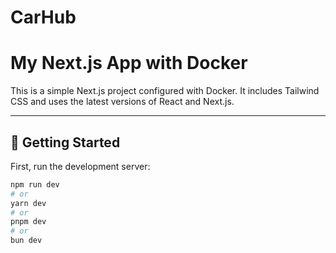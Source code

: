 # CarHub
# My Next.js App with Docker

This is a simple Next.js project configured with Docker. It includes Tailwind CSS and uses the latest versions of React and Next.js.

---

## 🚀 Getting Started

First, run the development server:

```bash
npm run dev
# or
yarn dev
# or
pnpm dev
# or
bun dev
